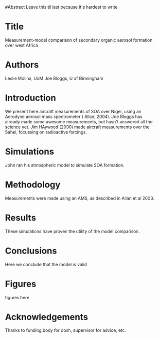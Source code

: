 #Abstract 
Leave this til last because it's hardest to write

# Title

Measurement-model comparison of secondary organic aerosol formation over west Africa

# Authors 
Leslie Molina, UoM
Joe Bloggs, U of Birmingham

# Introduction
We present here aircraft measurements of SOA over Niger, using an Aerodyne aerosol mass spectrometer ( Allan, 2004).
Joe Bloggs has already made some awesome measurements, but hasn't answered all the science yet. 
Jim HAywood (2000) made aircraft measurements over the Sahel, focussing on radioactive forcings.

# Simulations
John ran his atmospheric model to simulate SOA formation. 

# Methodology
Measurements were made using an AMS, as described in Allan et al 2003. 


# Results
These simulations have proven the utility of the model comparison. 


# Conclusions
Here we conclude that the model is valid

# Figures
figures here

# Acknowledgements 
Thanks to funding body for dosh, supervisor for advice, etc.